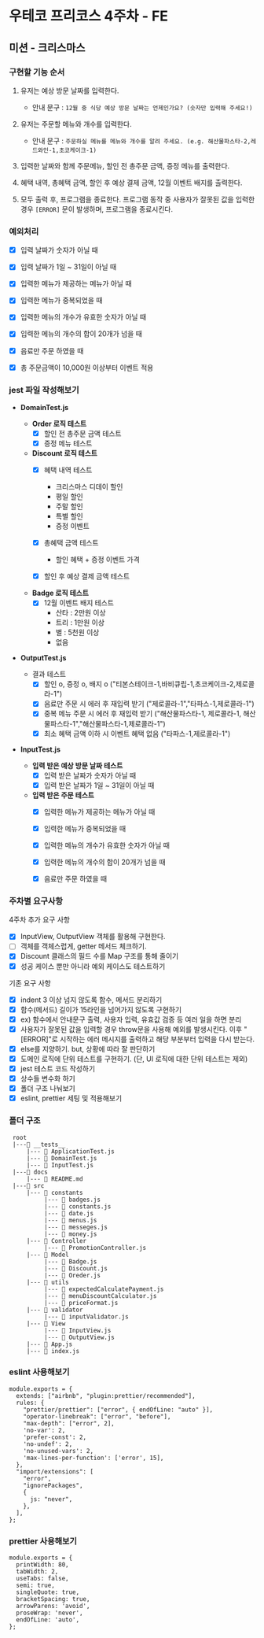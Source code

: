 # 우테코 프리코스 4주차 - FE

## 미션 - 크리스마스

### 구현할 기능 순서

1. 유저는 예상 방문 날짜를 입력한다.

   - 안내 문구 : `12월 중 식당 예상 방문 날짜는 언제인가요? (숫자만 입력해 주세요!)`

2. 유저는 주문할 메뉴와 개수를 입력한다.

   - 안내 문구 : `주문하실 메뉴를 메뉴와 개수를 알려 주세요. (e.g. 해산물파스타-2,레드와인-1,초코케이크-1)`

3. 입력한 날짜와 함께 주문메뉴, 할인 전 총주문 금액, 증정 메뉴를 출력한다.

4. 혜택 내역, 총혜택 금액, 할인 후 예상 결제 금액, 12월 이벤트 배지를 출력한다.

5. 모두 출력 후, 프로그램을 종료한다. 프로그램 동작 중 사용자가 잘못된 값을 입력한 경우 `[ERROR]` 문이 발생하며, 프로그램을 종료시킨다.

### 예외처리

- [x] 입력 날짜가 숫자가 아닐 때
- [x] 입력 날짜가 1일 ~ 31일이 아닐 때

- [x] 입력한 메뉴가 제공하는 메뉴가 아닐 때
- [x] 입력한 메뉴가 중복되었을 때
- [x] 입력한 메뉴의 개수가 유효한 숫자가 아닐 때
- [x] 입력한 메뉴의 개수의 합이 20개가 넘을 때
- [x] 음료만 주문 하였을 때

- [x] 총 주문금액이 10,000원 이상부터 이벤트 적용


### jest 파일 작성해보기

- **DomainTest.js**
  
  - **Order 로직 테스트**
    - [x] 할인 전 총주문 금액 테스트
    - [x] 증정 메뉴 테스트

  - **Discount 로직 테스트**
    - [x] 혜택 내역 테스트
      - 크리스마스 디데이 할인
      - 평일 할인
      - 주말 할인
      - 특별 할인
      - 증정 이벤트
  
    - [x] 총혜택 금액 테스트
      - 할인 혜택 + 증정 이벤트 가격
    - [x] 할인 후 예상 결제 금액 테스트
  
  - **Badge 로직 테스트**
    - [x] 12월 이벤트 배지 테스트
      - 산타 : 2만원 이상
      - 트리 : 1만원 이상
      - 별 : 5천원 이상
      - 없음


- **OutputTest.js**
  - 결과 테스트
    - [x] 할인 o, 증정 o, 배지 o ("티본스테이크-1,바비큐립-1,초코케이크-2,제로콜라-1")
    - [x] 음료만 주문 시 에러 후 재입력 받기 ("제로콜라-1","타파스-1,제로콜라-1")
    - [x] 중복 메뉴 주문 시 에러 후 재입력 받기 ("해산물파스타-1, 제로콜라-1, 해산물파스타-1","해산물파스타-1,제로콜라-1")
    - [x] 최소 혜택 금액 이하 시 이벤트 혜택 없음 ("타파스-1,제로콜라-1")

- **InputTest.js**

  - **입력 받은 예상 방문 날짜 테스트**
    - [x] 입력 받은 날짜가 숫자가 아닐 때
    - [x] 입력 받은 날짜가 1일 ~ 31일이 아닐 때

  - **입력 받은 주문 테스트**
    - [x] 입력한 메뉴가 제공하는 메뉴가 아닐 때
    - [x] 입력한 메뉴가 중복되었을 때
    - [x] 입력한 메뉴의 개수가 유효한 숫자가 아닐 때
    - [x] 입력한 메뉴의 개수의 합이 20개가 넘을 때
    - [x] 음료만 주문 하였을 때


### 주차별 요구사항

4주차 추가 요구 사항

- [x] InputView, OutputView 객체를 활용해 구현한다.
- [ ] 객체를 객체스럽게, getter 메서드 체크하기.
- [x] Discount 클래스의 필드 수를 Map 구조를 통해 줄이기
- [x] 성공 케이스 뿐만 아니라 예외 케이스도 테스트하기

기존 요구 사항

- [x] indent 3 이상 넘지 않도록 함수, 메서드 분리하기
- [x] 함수(메서드) 길이가 15라인을 넘어가지 않도록 구현하기
- [x] ex) 함수에서 안내문구 출력, 사용자 입력, 유효값 검증 등 여러 일을 하면 분리
- [x] 사용자가 잘못된 값을 입력할 경우 throw문을 사용해 예외를 발생시킨다. 이후 "[ERROR]"로 시작하는 에러 메시지를 출력하고 해당 부분부터 입력을 다시 받는다.
- [x] else를 지양하기. but, 상황에 따라 잘 판단하기
- [x] 도메인 로직에 단위 테스트를 구현하기. (단, UI 로직에 대한 단위 테스트는 제외)
- [x] jest 테스트 코드 작성하기
- [x] 상수들 변수화 하기
- [x] 폴더 구조 나눠보기
- [x] eslint, prettier 세팅 및 적용해보기

### 폴더 구조

```
 root
 |---📂 __tests__
     |--- 📄 ApplicationTest.js
     |--- 📄 DomainTest.js
     |--- 📄 InputTest.js
 |---📂 docs
     |--- 📄 README.md
 |---📂 src
     |--- 📂 constants
          |--- 📄 badges.js
          |--- 📄 constants.js
          |--- 📄 date.js
          |--- 📄 menus.js
          |--- 📄 messeges.js
          |--- 📄 money.js
     |--- 📂 Controller
          |--- 📄 PromotionController.js
     |--- 📂 Model
          |--- 📄 Badge.js
          |--- 📄 Discount.js
          |--- 📄 Oreder.js
     |--- 📂 utils
          |--- 📄 expectedCalculatePayment.js
          |--- 📄 menuDiscountCalculator.js
          |--- 📄 priceFormat.js
     |--- 📂 validator
          |--- 📄 inputValidator.js
     |--- 📂 View
          |--- 📄 InputView.js
          |--- 📄 OutputView.js
     |--- 📄 App.js
     |--- 📄 index.js
```

### eslint 사용해보기

```
module.exports = {
  extends: ["airbnb", "plugin:prettier/recommended"],
  rules: {
    "prettier/prettier": ["error", { endOfLine: "auto" }],
    "operator-linebreak": ["error", "before"],
    "max-depth": ["error", 2],
    'no-var': 2,
    'prefer-const': 2,
    'no-undef': 2,
    'no-unused-vars': 2,
    'max-lines-per-function': ['error', 15],
  },
  "import/extensions": [
    "error",
    "ignorePackages",
    {
      js: "never",
    },
  ],
};
```

### prettier 사용해보기

```
module.exports = {
  printWidth: 80,
  tabWidth: 2,
  useTabs: false,
  semi: true,
  singleQuote: true,
  bracketSpacing: true,
  arrowParens: 'avoid',
  proseWrap: 'never',
  endOfLine: 'auto',
};
```
